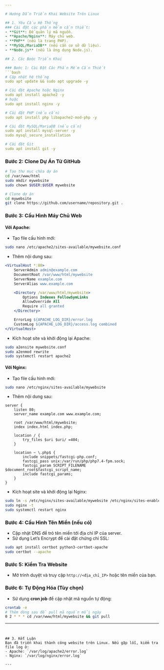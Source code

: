 ```yaml
---

# Hướng Dẫn Triển Khai Website Trên Linux

## 1. Yêu Cầu Hệ Thống
### Cài đặt các phần mềm cần thiết:
- **Git**: Để quản lý mã nguồn.
- **Apache/Nginx**: Máy chủ web.
- **PHP** (nếu là trang PHP).
- **MySQL/MariaDB** (nếu cần cơ sở dữ liệu).
- **Node.js** (nếu là ứng dụng Node.js).

## 2. Các Bước Triển Khai

### Bước 1: Cài Đặt Các Phần Mềm Cần Thiết
```bash
# Cập nhật hệ thống
sudo apt update && sudo apt upgrade -y

# Cài đặt Apache hoặc Nginx
sudo apt install apache2 -y
# hoặc
sudo apt install nginx -y

# Cài đặt PHP (nếu cần)
sudo apt install php libapache2-mod-php -y

# Cài đặt MySQL/MariaDB (nếu cần)
sudo apt install mysql-server -y
sudo mysql_secure_installation

# Cài đặt Git
sudo apt install git -y
```

### Bước 2: Clone Dự Án Từ GitHub
```bash
# Tạo thư mục chứa dự án
cd /var/www/html
sudo mkdir mywebsite
sudo chown $USER:$USER mywebsite

# Clone dự án
cd mywebsite
git clone https://github.com/username/repository.git .
```

### Bước 3: Cấu Hình Máy Chủ Web
#### Với Apache:
- Tạo file cấu hình mới:
```bash
sudo nano /etc/apache2/sites-available/mywebsite.conf
```
- Thêm nội dung sau:
```apache
<VirtualHost *:80>
    ServerAdmin admin@example.com
    DocumentRoot /var/www/html/mywebsite
    ServerName example.com
    ServerAlias www.example.com

    <Directory /var/www/html/mywebsite>
        Options Indexes FollowSymLinks
        AllowOverride All
        Require all granted
    </Directory>

    ErrorLog ${APACHE_LOG_DIR}/error.log
    CustomLog ${APACHE_LOG_DIR}/access.log combined
</VirtualHost>
```
- Kích hoạt site và khởi động lại Apache:
```bash
sudo a2ensite mywebsite.conf
sudo a2enmod rewrite
sudo systemctl restart apache2
```

#### Với Nginx:
- Tạo file cấu hình mới:
```bash
sudo nano /etc/nginx/sites-available/mywebsite
```
- Thêm nội dung sau:
```nginx
server {
    listen 80;
    server_name example.com www.example.com;

    root /var/www/html/mywebsite;
    index index.html index.php;

    location / {
        try_files $uri $uri/ =404;
    }

    location ~ \.php$ {
        include snippets/fastcgi-php.conf;
        fastcgi_pass unix:/var/run/php/php7.4-fpm.sock;
        fastcgi_param SCRIPT_FILENAME $document_root$fastcgi_script_name;
        include fastcgi_params;
    }
}
```
- Kích hoạt site và khởi động lại Nginx:
```bash
sudo ln -s /etc/nginx/sites-available/mywebsite /etc/nginx/sites-enabled/
sudo nginx -t
sudo systemctl restart nginx
```

### Bước 4: Cấu Hình Tên Miền (nếu có)
- Cập nhật DNS để trỏ tên miền tới địa chỉ IP của server.
- Sử dụng Let’s Encrypt để cài đặt chứng chỉ SSL:
```bash
sudo apt install certbot python3-certbot-apache
sudo certbot --apache
```

### Bước 5: Kiểm Tra Website
- Mở trình duyệt và truy cập `http://<địa_chỉ_IP>` hoặc tên miền của bạn.

### Bước 6: Tự Động Hóa (Tùy chọn)
- Sử dụng **cron job** để cập nhật mã nguồn tự động:
```bash
crontab -e
# Thêm dòng sau để pull mã nguồn mỗi ngày
0 2 * * * cd /var/www/html/mywebsite && git pull
```

---
```


## 3. Kết Luận
Bạn đã triển khai thành công website trên Linux. Nếu gặp lỗi, kiểm tra file log ở:
- Apache: `/var/log/apache2/error.log`
- Nginx: `/var/log/nginx/error.log`

--- 
